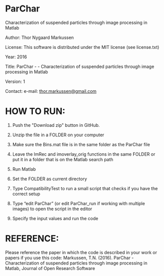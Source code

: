 # ParChar
Characterization of suspended particles through image processing in Matlab

Author: Thor Nygaard Markussen

License: This software is distributed under the MIT license (see license.txt)

Year: 2016

Title: ParChar - - Characterization of suspended particles through image processing in Matlab

Version: 1

Contact:
e-mail: thor.markussen@gmail.com

# HOW TO RUN:

1) Push the "Download zip" button in GitHub.

2) Unzip the file in a FOLDER on your computer

3) Make sure the Bins.mat file is in the same folder as the ParChar file

4) Leave the ImRec and imoverlay_orig functions in the same FOLDER or put it in a folder that is on the Matlab search path

5) Run Matlab

6) Set the FOLDER as current directory

7) Type CompatibilityTest to run a small script that checks if you have the correct setup

8) Type “edit ParChar” (or edit ParChar_run if working with multiple images) to open the script in the editor

9) Specify the input values and run the code

# REFERENCE:
Please reference the paper in which the code is described in your work or papers if you use this code:
Markussen, T.N. (2016). ParChar - Characterization of suspended particles through image processing in Matlab, Journal of Open Research Software
